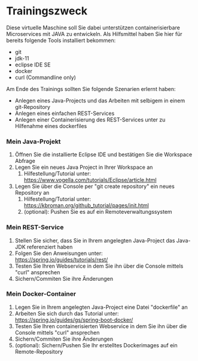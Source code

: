 # Trainingszweck

Diese virtuelle Maschine soll Sie dabei unterstützen containerisierbare Microservices mit JAVA zu entwickeln. Als
Hilfsmittel haben Sie hier für bereits folgende Tools installiert bekommen:

- git
- jdk-11
- eclipse IDE SE
- docker
- curl (Commandline only)

Am Ende des Trainings sollten Sie folgende Szenarien erlernt haben:

- Anlegen eines Java-Projects und das Arbeiten mit selbigem in einem git-Repository
- Anlegen eines einfachen REST-Services
- Anlegen einer Containerisierung des REST-Services unter zu Hilfenahme eines dockerfiles

### Mein Java-Projekt

1. Öffnen Sie die installierte Eclipse IDE und bestätigen Sie die Workspace Abfrage
2. Legen Sie ein neues Java Project in Ihrer Workspace an
   1. Hilfestellung/Tutorial unter: https://www.vogella.com/tutorials/Eclipse/article.html
3. Legen Sie über die Console per "git create repository" ein neues Repository an
   1. Hilfestellung/Tutorial unter: https://kbroman.org/github_tutorial/pages/init.html
   2. (optional): Pushen Sie es auf ein Remoteverwaltungssystem 

### Mein REST-Service

1. Stellen Sie sicher, dass Sie in Ihrem angelegten Java-Project das Java-JDK referenziert haben
2. Folgen Sie den Anweisungen unter: https://spring.io/guides/tutorials/rest/
3. Testen Sie Ihren Webservice in dem Sie ihn über die Console mittels "curl" ansprechen
4. Sichern/Commiten Sie ihre Änderungen

### Mein Docker-Container

1. Legen Sie in Ihrem angelegten Java-Project eine Datei "dockerfile" an
2. Arbeiten Sie sich durch das Tutorial unter: https://spring.io/guides/gs/spring-boot-docker/
3. Testen Sie Ihren containerisierten Webservice in dem Sie ihn über die Console mittels "curl" ansprechen
4. Sichern/Commiten Sie ihre Änderungen
5. (optional): Sichern/Pushen Sie Ihr erstelltes Dockerimages auf ein Remote-Repository